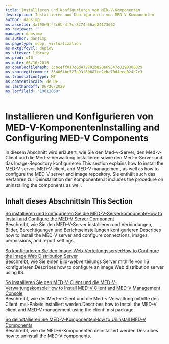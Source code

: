```yaml
---
title: Installieren und Konfigurieren von MED-V-Komponenten
description: Installieren und Konfigurieren von MED-V-Komponenten
author: dansimp
ms.assetid: 4af90e9f-3c6b-4f7c-8274-56ad24173662
ms.reviewer: ''
manager: dansimp
ms.author: dansimp
ms.pagetype: mdop, virtualization
ms.mktglfcycl: deploy
ms.sitesec: library
ms.prod: w10
ms.date: 06/16/2016
ms.openlocfilehash: 3caceff013c6d472702b820e69547c0298388829
ms.sourcegitcommit: 354664bc527d93f80687cd2eba70d1eea024c7c3
ms.translationtype: MT
ms.contentlocale: de-DE
ms.lasthandoff: 06/26/2020
ms.locfileid: "10811860"
---
```

# <span data-ttu-id="af864-103">Installieren und Konfigurieren von MED-V-Komponenten</span><span class="sxs-lookup"><span data-stu-id="af864-103">Installing and Configuring MED-V Components</span></span>


<span data-ttu-id="af864-104">In diesem Abschnitt wird erläutert, wie Sie den Med-v-Server, den Med-v-Client und die Med-v-Verwaltung installieren sowie den Med-v-Server und das Image-Repository konfigurieren.</span><span class="sxs-lookup"><span data-stu-id="af864-104">This section explains how to install the MED-V server, MED-V client, and MED-V management, as well as how to configure the MED-V server and image repository.</span></span> <span data-ttu-id="af864-105">Sie enthält auch das Verfahren zur Deinstallation der Komponenten.</span><span class="sxs-lookup"><span data-stu-id="af864-105">It includes the procedure on uninstalling the components as well.</span></span>

## <span data-ttu-id="af864-106">Inhalt dieses Abschnitts</span><span class="sxs-lookup"><span data-stu-id="af864-106">In This Section</span></span>


<a href="" id="how-to-install-and-configure-the-med-v-server-component"></a>[<span data-ttu-id="af864-107">So installieren und konfigurieren Sie die MED-V-Serverkomponente</span><span class="sxs-lookup"><span data-stu-id="af864-107">How to Install and Configure the MED-V Server Component</span></span>](how-to-install-and-configure-the-med-v-server-component.md)  
<span data-ttu-id="af864-108">Beschreibt, wie Sie den MED-V-Server installieren und Verbindungen, Bilder, Berechtigungen und Berichtseinstellungen konfigurieren.</span><span class="sxs-lookup"><span data-stu-id="af864-108">Describes how to install the MED-V server and configure connections, images, permissions, and report settings.</span></span>

<a href="" id="how-to-configure-the-image-web-distribution-server"></a>[<span data-ttu-id="af864-109">So konfigurieren Sie den Image-Web-Verteilungsserver</span><span class="sxs-lookup"><span data-stu-id="af864-109">How to Configure the Image Web Distribution Server</span></span>](how-to-configure-the-image-web-distribution-server.md)  
<span data-ttu-id="af864-110">Beschreibt, wie Sie einen Bild-webverteilungs Server mithilfe von IIS konfigurieren.</span><span class="sxs-lookup"><span data-stu-id="af864-110">Describes how to configure an image Web distribution server using IIS.</span></span>

<a href="" id="how-to-install-med-v-client-and-med-v-management-console"></a>[<span data-ttu-id="af864-111">So installieren Sie den MED-V-Client und die MED-V-Verwaltungskonsole</span><span class="sxs-lookup"><span data-stu-id="af864-111">How to Install MED-V Client and MED-V Management Console</span></span>](how-to-install-med-v-client-and-med-v-management-console.md)  
<span data-ttu-id="af864-112">Beschreibt, wie der Med-v-Client und die Med-v-Verwaltung mithilfe des Client. msi-Pakets installiert werden.</span><span class="sxs-lookup"><span data-stu-id="af864-112">Describes how to install the MED-V client and MED-V management using the client .msi package.</span></span>

<a href="" id="how-to-uninstall-med-v-components"></a>[<span data-ttu-id="af864-113">So deinstallieren Sie MED-V-Komponenten</span><span class="sxs-lookup"><span data-stu-id="af864-113">How to Uninstall MED-V Components</span></span>](how-to-uninstall-med-v-componentsmedvv2.md)  
<span data-ttu-id="af864-114">Beschreibt, wie die MED-V-Komponenten deinstalliert werden.</span><span class="sxs-lookup"><span data-stu-id="af864-114">Describes how to uninstall the MED-V components.</span></span>

 

 






